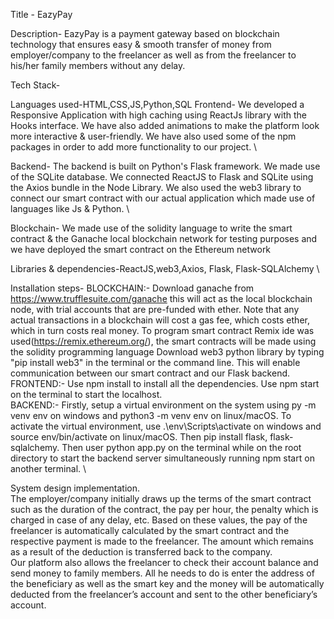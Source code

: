 Title - EazyPay

Description- 
EazyPay is a payment gateway based on blockchain technology that ensures easy & smooth transfer of money from employer/company to the freelancer as well as from the freelancer to his/her family members without any delay. 

Tech Stack- 

Languages used-HTML,CSS,JS,Python,SQL 
Frontend- 
We developed a Responsive Application with high caching using ReactJs library with the Hooks interface. We have also added animations to make the platform look more interactive & user-friendly. We have also used some of the npm packages in order to add more functionality to our project. \

Backend- 
The backend is built on Python's Flask framework. We made use of the SQLite database. We connected ReactJS to Flask and SQLite using the Axios bundle in the Node Library. We also used the web3 library to connect our smart contract with our actual application which made use of languages like Js & Python. \

Blockchain- 
We made use of the solidity language to write the smart contract & the Ganache local blockchain network for testing purposes and we have deployed the smart contract on the Ethereum network 

Libraries & dependencies-ReactJS,web3,Axios, Flask, Flask-SQLAlchemy \

Installation steps- 
BLOCKCHAIN:- 
Download ganache from https://www.trufflesuite.com/ganache this will act as the local blockchain node, with trial accounts that are pre-funded with ether. Note that any actual transactions in a blockchain will cost a gas fee, which costs ether, which in turn costs real money.
To program smart contract Remix ide was used(https://remix.ethereum.org/), the smart contracts will be made using the solidity programming language Download web3 python library by typing "pip install web3" in the terminal or the command line. This will enable communication between our smart contract and our Flask backend. \
FRONTEND:-
Use npm install to install all the dependencies. Use npm start on the terminal to start the localhost. \
BACKEND:-
Firstly, setup a virtual environment on the system using py -m venv env on windows and python3 -m venv env on linux/macOS. To activate the virtual environment, use .\env\Scripts\activate on windows and source env/bin/activate on linux/macOS. Then pip install flask, flask-sqlalchemy. Then user python app.py on the terminal while on the root directory to start the backend server simultaneously running npm start on another terminal. \

System design implementation. \
The employer/company initially draws up the terms of the smart contract such as the duration of the contract, the pay per hour, the penalty which is charged in case of any delay, etc. Based on these values, the pay of the freelancer is automatically calculated by the smart contract and the respective payment is made to the freelancer. The amount which remains as a result of the deduction is transferred back to the company. \
Our platform also allows the freelancer to check their account balance and send money to family members. All he needs to do is enter the address of the beneficiary as well as the smart key and the money will be automatically deducted from the freelancer’s account and sent to the other beneficiary’s account.
